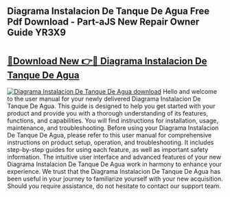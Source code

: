 ## Diagrama Instalacion De Tanque De Agua Free Pdf Download - Part-aJS New Repair Owner Guide YR3X9

# <h2><a href="http://dfi589.blite.top/?on=Diagrama+Instalacion+De+Tanque+De+Agua">🔗Download New 👉🔴 Diagrama Instalacion De Tanque De Agua</a></h2>

[![Diagrama Instalacion De Tanque De Agua download](https://i.imgur.com/lujVjoI.png)](http://dfi589.blite.top/?on=Diagrama+Instalacion+De+Tanque+De+Agua)
Hello and welcome to the user manual for your newly delivered Diagrama Instalacion De Tanque De Agua. This guide is designed to help you get started with your product and provide you with a thorough understanding of its features, functions, and capabilities. You will find instructions for installation, usage, maintenance, and troubleshooting. Before using your Diagrama Instalacion De Tanque De Agua, please refer to this user manual for comprehensive instructions on product setup, operation, and troubleshooting. It includes step-by-step guides for using each feature, as well as important safety information. The intuitive user interface and advanced features of your new Diagrama Instalacion De Tanque De Agua work in harmony to enhance your experience. We trust that the Diagrama Instalacion De Tanque De Agua has been useful in your journey to familiarize yourself with your new acquisition. Should you require assistance, do not hesitate to contact our support team.
